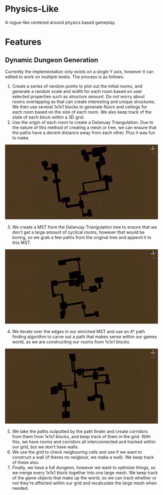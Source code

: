 # Physics-Like
A rogue-like centered around physics based gameplay.

# Features

## Dynamic Dungeon Generation

Currently the implementation only exists on a single Y axis, however it can edited to work on multiple levels. The process is as follows:

1. Create a series of random points to plot out the initial rooms, and generate a random scale and width for each room based on user selected properties such as *structure amount*. Do not worry about rooms overlapping as that can create interesting and unique structures. We then use several 1x1x1 blocks to generate floors and ceilings for each room based on the size of each room. We also keep track of the state of each block within a 3D grid.
2. Use the origin of each room to create a Delanuay Triangulation. Due to the nature of this method of creating a mesh or tree, we can ensure that the paths have a decent distance away from each other. Plus it was fun to make.

![Triangulation](./Screenshots/delaunay%20triangulation.png)

3. We create a MST from the Delanuay Triangulation tree to ensure that we don't get a large amount of cyclical rooms, however that would be boring, so we grab a few paths from the original tree and append it to this MST.

![Triangulation](./Screenshots/mst.png)

4. We iterate over the edges in our enriched MST and use an A* path finding algorithm to carve out a path that makes sense within our games world, as we are constructing our rooms from 1x1x1 blocks. 

![Triangulation](./Screenshots/mst%20enriched.png)

5. We take the paths outputted by the path finder and create corridors from them from 1x1x1 blocks, and keep track of them in the grid. With this, we have rooms and corridors all interconnected and tracked within our grid, but we don't have walls.
6. We use the grid to check neigbouring cells and see if we want to construct a wall (if theres no neigbour, we make a wall). We keep track of these also.
7. Finally, we have a full dungeon, however we want to optimize things, so we merge every 1x1x1 block together into one large mesh. We keep track of the game objects that make up the world, so we can track whether or not they're affected within our grid and recalculate the large mesh when needed.
